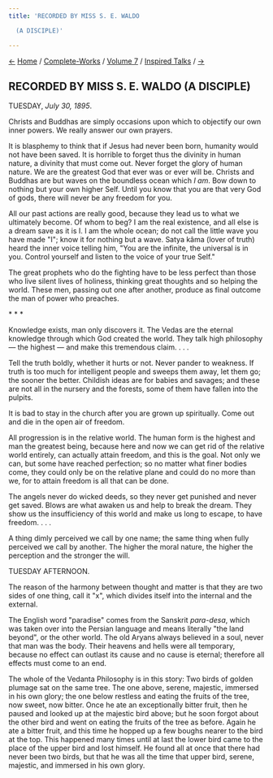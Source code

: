 ```yaml
---
title: 'RECORDED BY MISS S. E. WALDO

  (A DISCIPLE)'

---
```

<div>

[←](36_monday_july_29.htm) [Home](../../../index.htm) /
[Complete-Works](../../complete_works.htm) / [Volume
7](../volume_7_contents.htm) / [Inspired
Talks](inspired_talks_contents.htm) / [→](38_wednesday_july_31.htm)

  

## RECORDED BY MISS S. E. WALDO (A DISCIPLE)

TUESDAY, *July 30, 1895*.

Christs and Buddhas are simply occasions upon which to objectify our own
inner powers. We really answer our own prayers.

It is blasphemy to think that if Jesus had never been born, humanity
would not have been saved. It is horrible to forget thus the divinity in
human nature, a divinity that must come out. Never forget the glory of
human nature. We are the greatest God that ever was or ever will be.
Christs and Buddhas are but waves on the boundless ocean which *I am*.
Bow down to nothing but your own higher Self. Until you know that you
are that very God of gods, there will never be any freedom for you.

All our past actions are really good, because they lead us to what we
ultimately become. Of whom to beg? I am the real existence, and all else
is a dream save as it is I. I am the whole ocean; do not call the little
wave you have made "I"; know it for nothing but a wave. Satya kâma
(lover of truth) heard the inner voice telling him, "You are the
infinite, the universal is in you. Control yourself and listen to the
voice of your true Self."

The great prophets who do the fighting have to be less perfect than
those who live silent lives of holiness, thinking great thoughts and so
helping the world. These men, passing out one after another, produce as
final outcome the man of power who preaches.

\*            \*            \*

Knowledge exists, man only discovers it. The Vedas are the eternal
knowledge through which God created the world. They talk high philosophy
— the highest — and make this tremendous claim. . . .

Tell the truth boldly, whether it hurts or not. Never pander to
weakness. If truth is too much for intelligent people and sweeps them
away, let them go; the sooner the better. Childish ideas are for babies
and savages; and these are not all in the nursery and the forests, some
of them have fallen into the pulpits.

It is bad to stay in the church after you are grown up spiritually. Come
out and die in the open air of freedom.

All progression is in the relative world. The human form is the highest
and man the greatest being, because here and now we can get rid of the
relative world entirely, can actually attain freedom, and this is the
goal. Not only we can, but some have reached perfection; so no matter
what finer bodies come, they could only be on the relative plane and
could do no more than we, for to attain freedom is all that can be done.

The angels never do wicked deeds, so they never get punished and never
get saved. Blows are what awaken us and help to break the dream. They
show us the insufficiency of this world and make us long to escape, to
have freedom. . . .

A thing dimly perceived we call by one name; the same thing when fully
perceived we call by another. The higher the moral nature, the higher
the perception and the stronger the will.

TUESDAY AFTERNOON.

The reason of the harmony between thought and matter is that they are
two sides of one thing, call it "x", which divides itself into the
internal and the external.

The English word "paradise" comes from the Sanskrit *para-desa*, which
was taken over into the Persian language and means literally "the land
beyond", or the other world. The old Aryans always believed in a soul,
never that man was the body. Their heavens and hells were all temporary,
because no effect can outlast its cause and no cause is eternal;
therefore all effects must come to an end.

The whole of the Vedanta Philosophy is in this story: Two birds of
golden plumage sat on the same tree. The one above, serene, majestic,
immersed in his own glory; the one below restless and eating the fruits
of the tree, now sweet, now bitter. Once he ate an exceptionally bitter
fruit, then he paused and looked up at the majestic bird above; but he
soon forgot about the other bird and went on eating the fruits of the
tree as before. Again he ate a bitter fruit, and this time he hopped up
a few boughs nearer to the bird at the top. This happened many times
until at last the lower bird came to the place of the upper bird and
lost himself. He found all at once that there had never been two birds,
but that he was all the time that upper bird, serene, majestic, and
immersed in his own glory.

</div>
